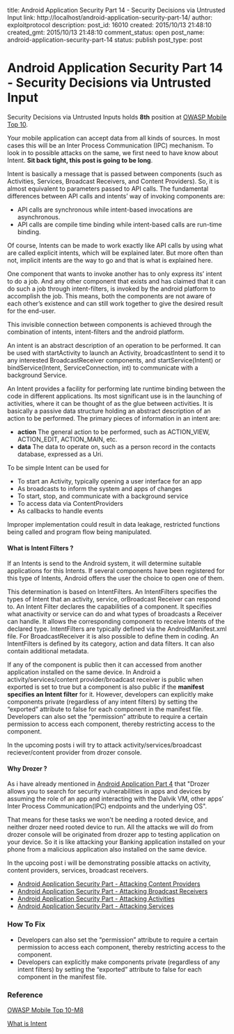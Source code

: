 title: Android Application Security Part 14 - Security Decisions via Untrusted Input
link: http://localhost/android-application-security-part-14/
author: exploitprotocol
description: 
post_id: 16010
created: 2015/10/13 21:48:10
created_gmt: 2015/10/13 21:48:10
comment_status: open
post_name: android-application-security-part-14
status: publish
post_type: post

# Android Application Security Part 14 - Security Decisions via Untrusted Input

Security Decisions via Untrusted Inputs holds **8th** position at [OWASP Mobile Top 10](https://www.owasp.org/index.php/Mobile_Top_10_2014-M8).

Your mobile application can accept data from all kinds of sources. In most cases this will be an Inter Process Communication (IPC) mechanism. To look in to possible attacks on the same, we first need to have know about Intent. **Sit back tight, this post is going to be long**.

Intent is basically a message that is passed between components (such as Activities, Services, Broadcast Receivers, and Content Providers). So, it is almost equivalent to parameters passed to API calls. The fundamental differences between API calls and intents’ way of invoking components are:

  * API calls are synchronous while intent-based invocations are asynchronous.
  * API calls are compile time binding while intent-based calls are run-time binding.

Of course, Intents can be made to work exactly like API calls by using what are called explicit intents, which will be explained later. But more often than not, implicit intents are the way to go and that is what is explained here.

One component that wants to invoke another has to only express its’ intent to do a job. And any other component that exists and has claimed that it can do such a job through intent-filters, is invoked by the android platform to accomplish the job. This means, both the components are not aware of each other’s existence and can still work together to give the desired result for the end-user.

This invisible connection between components is achieved through the combination of intents, intent-filters and the android platform.

An intent is an abstract description of an operation to be performed. It can be used with startActivity to launch an Activity, broadcastIntent to send it to any interested BroadcastReceiver components, and startService(Intent) or bindService(Intent, ServiceConnection, int) to communicate with a background Service.

An Intent provides a facility for performing late runtime binding between the code in different applications. Its most significant use is in the launching of activities, where it can be thought of as the glue between activities. It is basically a passive data structure holding an abstract description of an action to be performed. The primary pieces of information in an intent are:

  * **action** The general action to be performed, such as ACTION_VIEW, ACTION_EDIT, ACTION_MAIN, etc.
  * **data** The data to operate on, such as a person record in the contacts database, expressed as a Uri.

To be simple Intent can be used for 

  * To start an Activity, typically opening a user interface for an app
  * As broadcasts to inform the system and apps of changes
  * To start, stop, and communicate with a background service
  * To access data via ContentProviders
  * As callbacks to handle events

Improper implementation could result in data leakage, restricted functions being called and program flow being manipulated.

#### What is Intent Filters ?

If an Intents is send to the Android system, it will determine suitable applications for this Intents. If several components have been registered for this type of Intents, Android offers the user the choice to open one of them.

This determination is based on IntentFilters. An IntentFilters specifies the types of Intent that an activity, service, orBroadcast Receiver can respond to. An Intent Filter declares the capabilities of a component. It specifies what anactivity or service can do and what types of broadcasts a Receiver can handle. It allows the corresponding component to receive Intents of the declared type. IntentFilters are typically defined via the AndroidManifest.xml file. For BroadcastReceiver it is also possible to define them in coding. An IntentFilters is defined by its category, action and data filters. It can also contain additional metadata.

If any of the component is public then it can accessed from another application installed on the same device. In Android a activity/services/content provider/broadcast receiver is public when exported is set to true but a component is also public if the **manifest specifies an Intent filter** for it. However, developers can explicitly make components private (regardless of any intent filters) by setting the “exported” attribute to false for each component in the manifest file. Developers can also set the “permission” attribute to require a certain permission to access each component, thereby restricting access to the component.

In the upcoming posts i will try to attack activity/services/broadcast reciever/content provider from drozer console. 

#### Why Drozer ?

As i have already mentioned in [Android Application Part 4](https://manifestsecurity.com/android-application-part-4) that "Drozer allows you to search for security vulnerabilities in apps and devices by assuming the role of an app and interacting with the Dalvik VM, other apps’ Inter Process Communication(IPC) endpoints and the underlying OS". 

That means for these tasks we won't be needing a rooted device, and neither drozer need rooted device to run. All the attacks we will do from drozer console will be originated from drozer app to testing application on your device. So it is like attacking your Banking application installed on your phone from a malicious application also installed on the same device.

In the upcoing post i will be demonstrating possible attacks on activity, content providers, services, broadcast receivers.

  * [Android Application Security Part - Attacking Content Providers]()
  * [Android Application Security Part - Attacking Broadcast Receivers]()
  * [Android Application Security Part - Attacking Activities]()
  * [Android Application Security Part - Attacking Services]()

### How To Fix

  * Developers can also set the “permission” attribute to require a certain permission to access each component, thereby restricting access to the component.
  * Developers can explicitly make components private (regardless of any intent filters) by setting the “exported” attribute to false for each component in the manifest file.

### Reference

[OWASP Mobile Top 10-M8](https://www.owasp.org/index.php/Mobile_Top_10_2014-M8)

[What is Intent](http://stackoverflow.com/questions/6578051/what-is-intent-in-android)
